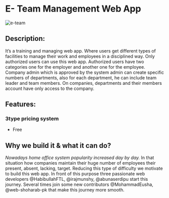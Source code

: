 # E- Team Management Web App

![e-team](https://user-images.githubusercontent.com/76772620/129468185-97457f7c-f252-4127-9a99-18e2ea3e49d2.PNG)


## Description:

It’s a training and managing web app. Where users get different types of facilities to manage their work and employees in a disciplined way. Only authorized users can use this web app. Authorized users have two categories one for the employer and another one for the employee. Company admin which is approved by the system admin can create specific numbers of departments, also for each department, he can include team leader and team members. On companies, departments and their members account have only access to the company.

## Features:
### 3type pricing system
* Free

## Why we build it & what it can do?

_Nowadays home office system popularity increased day by day._ In that situation how companies maintain their huge number of employees their present, absent, lacking, target. Reducing this type of difficulty we motivate to build this web app. In front of this purpose three passionate web developers @HabibullahFTL, @irajmunshy, @abunaserdipu start this journey. Several times join some new contributors @MohammadEusha, @web-shoharab-pk that make this journey more smooth.

